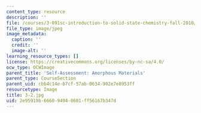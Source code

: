 ```yaml
---
content_type: resource
description: ''
file: /courses/3-091sc-introduction-to-solid-state-chemistry-fall-2010/2e95919b666094940601ff56167b347d_3-2.jpg
file_type: image/jpeg
image_metadata:
  caption: ''
  credit: ''
  image-alt: ''
learning_resource_types: []
license: https://creativecommons.org/licenses/by-nc-sa/4.0/
ocw_type: OCWImage
parent_title: 'Self-Assessment: Amorphous Materials'
parent_type: CourseSection
parent_uid: cbb4c14e-67cf-57ab-0634-902e7e8953ff
resourcetype: Image
title: 3-2.jpg
uid: 2e95919b-6660-9494-0601-ff56167b347d
---
```

